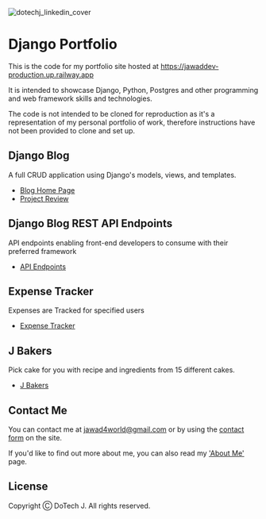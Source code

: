 ![dotechj_linkedin_cover](https://github.com/Estphu/JawadDev/assets/77625791/e7e43b1a-ee4b-4855-bd62-1a5d7af139df)
# Django Portfolio

This is the code for my portfolio site hosted at https://jawaddev-production.up.railway.app

It is intended to showcase Django, Python, Postgres and other programming and web framework skills and technologies.

The code is not intended to be cloned for reproduction as it's a representation of my personal portfolio of work, therefore instructions have not been provided to clone and set up.

## Django Blog

A full CRUD application using Django's models, views, and templates.

- [Blog Home Page](https://jawaddev-production.up.railway.app/blog/)
- [Project Review](https://jawaddev-production.up.railway.app/portfolio/review/django-blog/)

## Django Blog REST API Endpoints

API endpoints enabling front-end developers to consume with their preferred framework

- [API Endpoints](https://jawaddev-production.up.railway.app/api/blog/posts/)

## Expense Tracker

Expenses are Tracked for specified users

- [Expense Tracker](https://jawaddev-production.up.railway.app/expense-tracker/profile/add/)

## J Bakers

Pick cake for you with recipe and ingredients from 15 different cakes.

- [J Bakers](https://jawaddev-production.up.railway.app/bake-picker/)

## Contact Me

You can contact me at [jawad4world@gmail.com](https://mail.google.com/mail/u/0/?pli=1#inbox?compose=CllgCJNqtblXxcKHbvCQFmLmqPffhxBCDLDHpKKdBHtzHXlQLHvtggnmjTvGBtqrKlnKtlTftVq) or by using the [contact form](https://jawaddev-production.up.railway.app/contact/) on the site.

If you'd like to find out more about me, you can also read my ['About Me'](https://jawaddev-production.up.railway.app/about/) page.

## License

Copyright Ⓒ DoTech J. All rights reserved.